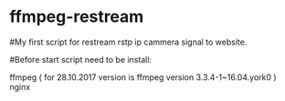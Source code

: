 # ffmpeg-restream
#My first script for restream rstp ip cammera signal to website.

#Before start script need to be install:

ffmpeg ( for 28.10.2017 version is ffmpeg version 3.3.4-1~16.04.york0 ) 
nginx


